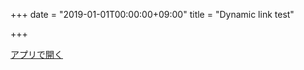 +++
date = "2019-01-01T00:00:00+09:00"
title = "Dynamic link test"

+++

[アプリで開く](https://lipscosme.page.link/?link=https://lipscosme.com/webview/webview_urls/10?token%3Dtest&apn=com.lipscosme.lips&afl=https://lipscosme.com/webview/webview_urls/3?token%3Dtest&isi=1182886549&ibi=com.lipscosme.LIPS&ifl=https://lipscosme.com/webview/webview_urls/3?toke%3Dtest_ios&st=%E3%82%AD%E3%83%A3%E3%83%B3%E3%83%9A%E3%83%B3&sd=%E3%81%8A%E8%B2%B7%E3%81%84%E4%B8%8A%E3%81%92&si=https://placehold.jp/300x200.png&efr=1)
